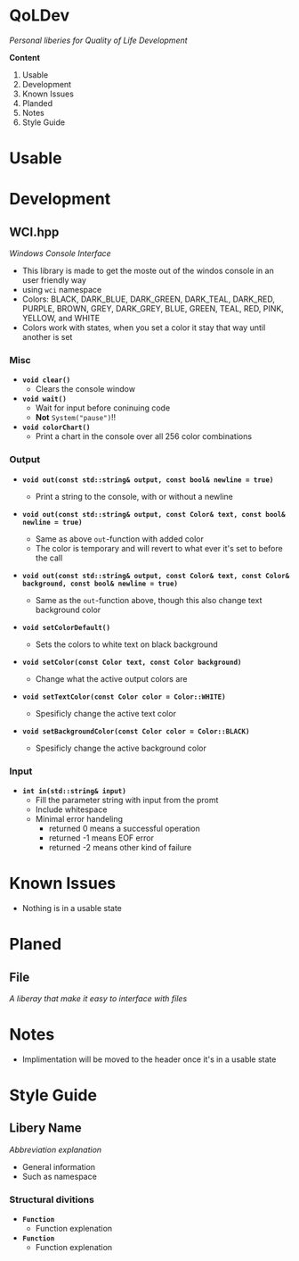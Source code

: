 # QoLDev
*Personal liberies for Quality of Life Development*

**Content**
1. Usable
1. Development
1. Known Issues
1. Planded
1. Notes
1. Style Guide

# Usable 

# Development
## WCI.hpp
*Windows Console Interface*
* This library is made to get the moste out of the windos console in an user friendly way
* using `wci` namespace
* Colors: BLACK, DARK_BLUE, DARK_GREEN, DARK_TEAL, DARK_RED, PURPLE, BROWN,	GREY, DARK_GREY, BLUE, GREEN, TEAL, RED, PINK, YELLOW, and WHITE
* Colors work with states, when you set a color it stay that way until another is set
### Misc
* **`void clear()`**
    * Clears the console window
* **`void wait()`**
    * Wait for input before coninuing code
    * **Not** `System("pause")`!!
* **`void colorChart()`**
    * Print a chart in the console over all 256 color combinations
### Output
* **`void out(const std::string& output, const bool& newline = true)`**
    * Print a string to the console, with or without a newline
* **`void out(const std::string& output, const Color& text, const bool& newline = true)`**
    * Same as above `out`-function with added color
    * The color is temporary and will revert to what ever it's set to before the call 
* **`void out(const std::string& output, const Color& text, const Color& background, const bool& newline = true)`**
    * Same as the `out`-function above, though this also change text background color

* **`void setColorDefault()`**
    * Sets the colors to white text on black background
* **`void setColor(const Color text, const Color background)`**
    * Change what the active output colors are
* **`void setTextColor(const Color color = Color::WHITE)`**
    * Spesificly change the active text color
* **`void setBackgroundColor(const Color color = Color::BLACK)`**
    * Spesificly change the active background color

### Input
* **`int in(std::string& input)`**
    * Fill the parameter string with input from the promt
    * Include whitespace
    * Minimal error handeling
        * returned 0 means a successful operation
        * returned -1 means EOF error
        * returned -2 means other kind of failure


# Known Issues
* Nothing is in a usable state

# Planed
## File
*A liberay that make it easy to interface with files*

# Notes
* Implimentation will be moved to the header once it's in a usable state

# Style Guide
## Libery Name
*Abbreviation explanation*
* General information
* Such as namespace
### Structural divitions
* **`Function`**
    * Function explenation
* **`Function`**
    * Function explenation